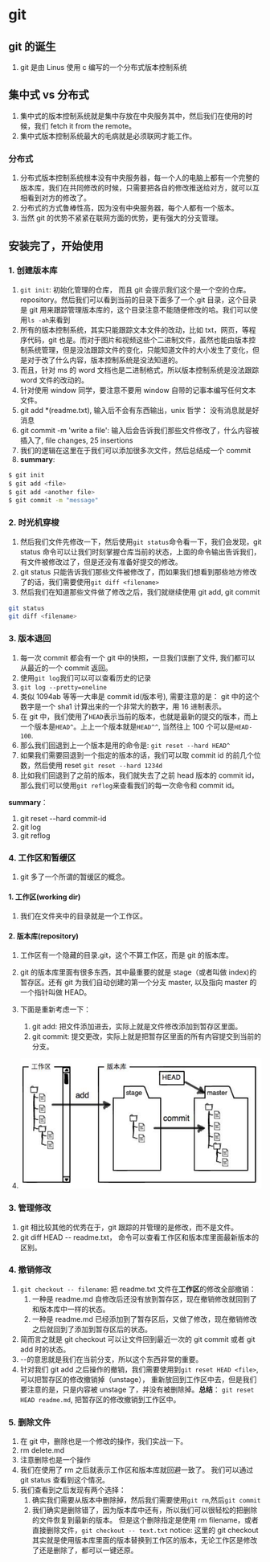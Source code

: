 # git

## git 的诞生

1. git 是由 Linus 使用 c 编写的一个分布式版本控制系统

## 集中式 vs 分布式

1. 集中式的版本控制系统就是集中存放在中央服务其中，然后我们在使用的时候，我们 fetch it from the remote。
2. 集中式版本控制系统最大的毛病就是必须联网才能工作。

### 分布式

1. 分布式版本控制系统根本没有中央服务器，每一个人的电脑上都有一个完整的版本库，我们在共同修改的时候，只需要把各自的修改推送给对方，就可以互相看到对方的修改了。
2. 分布式的方式鲁棒性高，因为没有中央服务器，每个人都有一个版本。
3. 当然 git 的优势不紧紧在联网方面的优势，更有强大的分支管理。

## 安装完了，开始使用

### 1. 创建版本库

1. `git init`: 初始化管理的仓库， 而且 git 会提示我们这个是一个空的仓库。repository。然后我们可以看到当前的目录下面多了一个.git 目录，这个目录是 git 用来跟踪管理版本库的，这个目录注意不能随便修改的哈。我们可以使用`ls -ah`来看到
2. 所有的版本控制系统，其实只能跟踪文本文件的改动，比如 txt，网页，等程序代码，git 也是。而对于图片和视频这些个二进制文件，虽然也能由版本控制系统管理，但是没法跟踪文件的变化，只能知道文件的大小发生了变化，但是对于改了什么内容，版本控制系统是没法知道的。
3. 而且，针对 ms 的 word 文档也是二进制格式，所以版本控制系统是没法跟踪 word 文件的改动的。
4. 针对使用 window 同学，要注意不要用 window 自带的记事本编写任何文本文件。
5. git add \*(readme.txt), 输入后不会有东西输出，unix 哲学： 没有消息就是好消息
6. git commit -m 'write a file': 输入后会告诉我们那些文件修改了，什么内容被插入了, file changes, 25 insertions
7. 我们的逻辑在这里在于我们可以添加很多次文件，然后总结成一个 commit
8. **summary**:

```bash
$ git init
$ git add <file>
$ git add <another file>
$ git commit -m "message"
```

### 2. 时光机穿梭

1. 然后我们文件先修改一下，然后使用`git status`命令看一下，我们会发现，git status 命令可以让我们时刻掌握仓库当前的状态，上面的命令输出告诉我们，有文件被修改过了，但是还没有准备好提交的修改。
2. git status 只能告诉我们那些文件被修改了，而如果我们想看到那些地方修改了的话，我们需要使用`git diff <filename>`
3. 然后我们在知道那些文件做了修改之后，我们就继续使用 git add, git commit

```bash
git status
git diff <filename>
```

### 3. 版本退回

1. 每一次 commit 都会有一个 git 中的快照，一旦我们误删了文件, 我们都可以从最近的一个 commit 返回。
2. 使用`git log`我们可以可以查看历史的记录
3. `git log --pretty=oneline`
4. 类似 1094ab 等等一大串是 commit id(版本号), 需要注意的是： git 中的这个数字是一个 sha1 计算出来的一个非常大的数字，用 16 进制表示。
5. 在 git 中，我们使用了`HEAD`表示当前的版本，也就是最新的提交的版本，而上一个版本是`HEAD^`。上上一个版本就是`HEAD^^`, 当然往上 100 个可以是`HEAD-100`.
6. 那么我们回退到上一个版本是用的命令是:
   `git reset --hard HEAD^`
7. 如果我们需要回退到一个指定的版本的话，我们可以取 commit id 的前几个位数，然后使用 reset
   `git reset --hard 1234d`
8. 比如我们回退到了之前的版本，我们就失去了之前 head 版本的 commit id，那么我们可以使用`git reflog`来查看我们的每一次命令和 commit id。

**summary**：

1. git reset --hard commit-id
2. git log
3. git reflog

### 4. 工作区和暂缓区

1. git 多了一个所谓的暂缓区的概念。

#### 1. 工作区(working dir)

1. 我们在文件夹中的目录就是一个工作区。

#### 2. 版本库(repository)

1. 工作区有一个隐藏的目录.git，这个不算工作区，而是 git 的版本库。
2. git 的版本库里面有很多东西，其中最重要的就是 stage（或者叫做 index)的暂存区。还有 git 为我们自动创建的第一个分支 master, 以及指向 master 的一个指针叫做 HEAD。

3. 下面是重新考虑一下：
    1. git add: 把文件添加进去，实际上就是文件修改添加到暂存区里面。
    2. git commit: 提交更改，实际上就是把暂存区里面的所有内容提交到当前的分支。
4. ![avatar](/1-工作区暂缓区.png)

### 3. 管理修改

1. git 相比较其他的优秀在于，git 跟踪的并管理的是修改，而不是文件。
2. git diff HEAD -- readme.txt， 命令可以查看工作区和版本库里面最新版本的区别。

### 4. 撤销修改

1. `git checkout -- filename`: 把 readme.txt 文件在**工作区**的修改全部撤销：
    1. 一种是 readme.md 自修改后还没有放到暂存区，现在撤销修改就回到了和版本库中一样的状态。
    2. 一种是 readme.md 已经添加到了暂存区后，又做了修改，现在撤销修改之后就回到了添加到暂存区后的状态。
2. 简而言之就是 git checkout 可以让文件回到最近一次的 git commit 或者 git add 时的状态。
3. --的意思就是我们在当前分支，所以这个东西非常的重要。
4. 针对我们 git add 之后操作的撤销，我们需要使用到`git reset HEAD <file>`, 可以把暂存区的修改撤销掉（unstage）， 重新放回到工作区中去，但是我们要注意的是，只是内容被 unstage 了，并没有被删除掉。**总结**： `git reset HEAD readme.md`, 把暂存区的修改撤销到工作区中。

### 5. 删除文件

1. 在 git 中，删除也是一个修改的操作，我们实战一下。
2. rm delete.md
3. 注意删除也是一个操作
4. 我们在使用了 rm 之后就表示工作区和版本库就回避一致了。 我们可以通过 git status 查看到这个情况。
5. 我们查看到之后发现有两个选择：
    1. 确实我们需要从版本中删除掉，然后我们需要使用`git rm`,然后`git commit`
    2. 我们确实是删除错了，因为版本库中还有，所以我们可以很轻松的把删除的文件恢复到最新的版本。 但是这个删除指定是使用 rm filename，或者直接删除文件，`git checkout -- text.txt`
       notice: 这里的 git checkout 其实就是使用版本库里面的版本替换到工作区的版本，无论工作区是修改了还是删除了，都可以一键还原。
